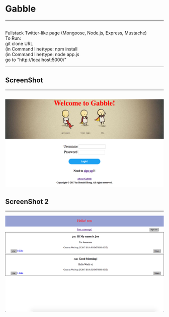 # Gabble
---
<br/>
Fullstack Twitter-like page (Mongoose, Node.js, Express, Mustache)
<br/>
To Run: <br/>
  git clone URL <br/>
  (in Command line)type: npm install <br/>
  (in Command line)type: node app.js <br/>
  go to "http://localhost:5000/"

---
## ScreenShot
---
![ScreenShot](https://github.com/ronaldhong/Gabble/blob/master/image/Gabble.png)
---
## ScreenShot 2
---
![ScreenShot](https://github.com/ronaldhong/Gabble/blob/master/image/Gabble_m.png)
